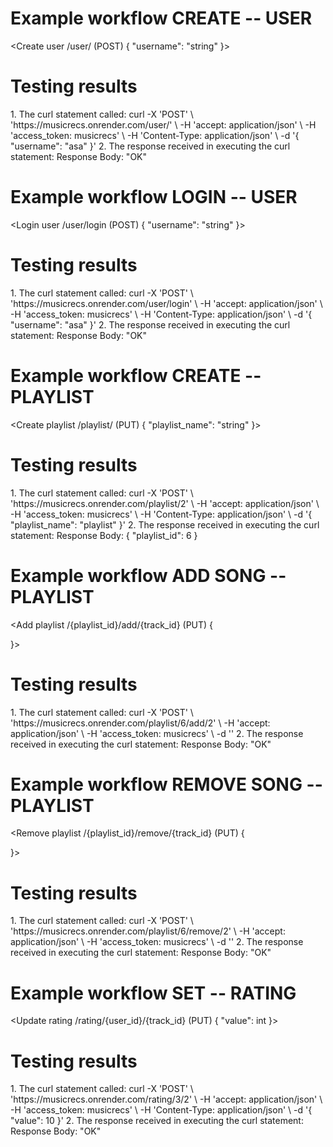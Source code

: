 # Example workflow CREATE -- USER

<Create user /user/ (POST)
{
"username": "string"
}>

# Testing results

<Repeated for each step of the workflow>
1. The curl statement called:
    curl -X 'POST' \
      'https://musicrecs.onrender.com/user/' \
      -H 'accept: application/json' \
      -H 'access_token: musicrecs' \
      -H 'Content-Type: application/json' \
      -d '{
      "username": "asa"
    }'
2. The response received in executing the curl statement:
    Response Body:
      "OK"

# Example workflow LOGIN -- USER

<Login user /user/login (POST)
{
"username": "string"
}>

# Testing results

<Repeated for each step of the workflow>
1. The curl statement called:
    curl -X 'POST' \
      'https://musicrecs.onrender.com/user/login' \
      -H 'accept: application/json' \
      -H 'access_token: musicrecs' \
      -H 'Content-Type: application/json' \
      -d '{
      "username": "asa"
    }'
2. The response received in executing the curl statement:
    Response Body:
      "OK"

# Example workflow CREATE -- PLAYLIST

<Create playlist /playlist/ (PUT)
{
"playlist_name": "string"
}>

# Testing results

<Repeated for each step of the workflow>
1. The curl statement called:
    curl -X 'POST' \
      'https://musicrecs.onrender.com/playlist/2' \
      -H 'accept: application/json' \
      -H 'access_token: musicrecs' \
      -H 'Content-Type: application/json' \
      -d '{
      "playlist_name": "playlist"
    }'
2. The response received in executing the curl statement:
    Response Body:
      {
        "playlist_id": 6
      }

# Example workflow ADD SONG -- PLAYLIST

<Add playlist /{playlist_id}/add/{track_id} (PUT)
{

}>

# Testing results

<Repeated for each step of the workflow>
1. The curl statement called:
    curl -X 'POST' \
      'https://musicrecs.onrender.com/playlist/6/add/2' \
      -H 'accept: application/json' \
      -H 'access_token: musicrecs' \
      -d ''
2. The response received in executing the curl statement:
    Response Body:
      "OK"

# Example workflow REMOVE SONG -- PLAYLIST

<Remove playlist /{playlist_id}/remove/{track_id} (PUT)
{

}>

# Testing results

<Repeated for each step of the workflow>
1. The curl statement called:
    curl -X 'POST' \
      'https://musicrecs.onrender.com/playlist/6/remove/2' \
      -H 'accept: application/json' \
      -H 'access_token: musicrecs' \
      -d ''
2. The response received in executing the curl statement:
    Response Body:
      "OK"

# Example workflow SET -- RATING

<Update rating /rating/{user_id}/{track_id} (PUT)
{
"value": int
}>

# Testing results

<Repeated for each step of the workflow>
1. The curl statement called:
    curl -X 'POST' \
      'https://musicrecs.onrender.com/rating/3/2' \
      -H 'accept: application/json' \
      -H 'access_token: musicrecs' \
      -H 'Content-Type: application/json' \
      -d '{
      "value": 10
    }'
2. The response received in executing the curl statement:
    Response Body:
      "OK"
